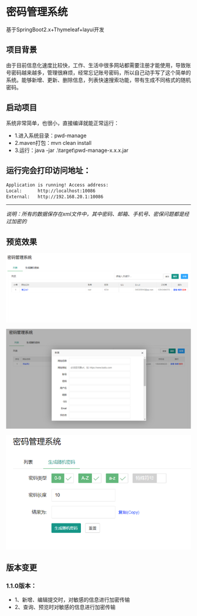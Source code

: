# 密码管理系统
基于SpringBoot2.x+Thymeleaf+layui开发

## 项目背景
由于目前信息化速度比较快，工作、生活中很多网站都需要注册才能使用，导致账号密码越来越多，管理很麻烦，经常忘记账号密码，所以自己动手写了这个简单的系统。能够新增、更新、删除信息，列表快速搜索功能，带有生成不同格式的随机密码。

## 启动项目
系统非常简单，也很小，直接编译就能正常运行：
- 1.进入系统目录：pwd-manage
- 2.maven打包：mvn clean install
- 3.运行：java -jar .\target\pwd-manage-x.x.x.jar

运行完会打印访问地址：
---------------------------------------------------------
	Application is running! Access address:
	Local:		http://localhost:10086
	External:	http://192.168.20.1:10086
---------------------------------------------------------

*说明：所有的数据保存在xml文件中，其中密码、邮箱、手机号、密保问题都是经过加密的*

## 预览效果
![首页](https://github.com/QaingLiu/pwd-manage/blob/master/img/index.png?raw=true)

![新增](https://github.com/QaingLiu/pwd-manage/blob/master/img/add.png?raw=true)

![生成随机密码](https://github.com/QaingLiu/pwd-manage/blob/master/img/ramPwd.png?raw=true)

## 版本变更
### 1.1.0版本：
- 1、新增、编辑提交时，对敏感的信息进行加密传输
- 2、查询、预览时对敏感的信息进行加密传输
